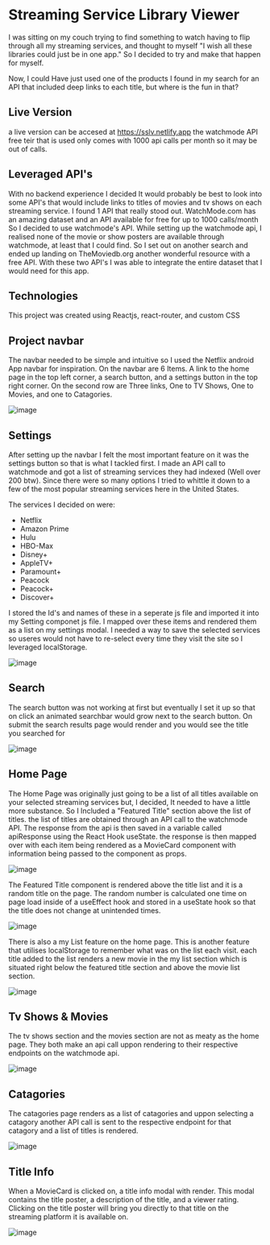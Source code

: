 # Streaming Service Library Viewer

I was sitting on my couch trying to find something to watch having to flip through all my streaming services,
and thought to myself "I wish all these libraries could just be in one app." So I decided to try and make that happen for myself.

Now, I could Have just used one of the products I found in my search for an API that included deep links to each title, but where is the fun in that?

## Live Version
a live version can be accesed at https://sslv.netlify.app
the watchmode API free teir that is used only comes with 1000 api calls per month so it may be out of calls.


## Leveraged API's

With no backend experience I decided It would probably be best to look into some API's that would include links to titles of movies and tv shows on each streaming service. I found 1 API that really stood out. WatchMode.com has an amazing dataset and an API available for free for up to 1000 calls/month
So I decided to use watchmode's API. While setting up the watchmode api, I realised none of the movie or show posters are available through watchmode, at least that I could find. So I set out on another search and ended up landing on TheMoviedb.org another wonderful resource with a free API. With these two API's I was able to integrate the entire dataset that I would need for this app.  

## Technologies

This project was created using Reactjs, react-router, and custom CSS

## Project navbar

The navbar needed to be simple and intuitive so I used the Netflix android App navbar for inspiration.
On the navbar are 6 Items. A link to the home page in the top left corner, a search button, and a settings button in the top right corner.
On the second row are Three links, One to TV Shows, One to Movies, and one to Catagories. 

![image](https://user-images.githubusercontent.com/76035004/152691792-52ceb32e-15a2-4f6a-bea0-02264b3a3acd.png)


## Settings

After setting up the navbar I felt the most important feature on it was the settings button so that is what I tackled first.
I made an API call to watchmode and got a list of streaming services they had indexed (Well over 200 btw). Since there were so many options I tried to whittle it down to a few of the most popular streaming services here in the United States. 

The services I decided on were:
  * Netflix
  * Amazon Prime
  * Hulu
  * HBO-Max
  * Disney+
  * AppleTV+
  * Paramount+
  * Peacock
  * Peacock+
  * Discover+

I stored the Id's and names of these in a seperate js file and imported it into my Setting componet js file.
I mapped over these items and rendered them as a list on my settings modal.
I needed a way to save the selected services so useres would not have to re-select every time they visit the site so I leveraged localStorage.

![image](https://user-images.githubusercontent.com/76035004/152692314-16dd2e3b-ae1a-4067-b3c0-a6e14cac0526.png)

## Search
The search button was not working at first but eventually I set it up so that on click an animated searchbar would grow next to the search button. On submit the search results page would render and you would see the title you searched for 

![image](https://user-images.githubusercontent.com/76035004/152695237-e7fa78a6-00ae-42ae-9fb6-f77ee43c1658.png)


## Home Page

The Home Page was originally just going to be a list of all titles available on your selected streaming services but, I decided, It needed to have a little more substance. So I Included a "Featured Title" section above the list of titles. 
the list of titles are obtained through an API call to the watchmode API. The response from the api is then saved in a variable called apiResponse using the React Hook useState. the response is then mapped over with each item being rendered as a MovieCard component with information being passed to the component as props. 

![image](https://user-images.githubusercontent.com/76035004/152693059-48d88492-c22c-4cdb-be11-ce5ff025c462.png)

  The Featured Title component is rendered above the title list and it is a random title on the page. 
The random number is calculated one time on page load inside of a useEffect hook and stored in a useState hook so that the title does not change at unintended times.

![image](https://user-images.githubusercontent.com/76035004/152694602-667a8ecb-b387-413c-8187-fbcddc920499.png)

There is also a my List feature on the home page. This is another feature that utilises localStorage to remember what was on the list each visit. each title added to the list renders a new movie in the my list section which is situated right below the featured title section and above the movie list section.

![image](https://user-images.githubusercontent.com/76035004/152695426-21f1f9c8-345e-4a60-bf53-f1bc738e254e.png)

## Tv Shows & Movies

The tv shows section and the movies section are not as meaty as the home page. They both make an api call uppon rendering to their respective endpoints on the watchmode api. 

![image](https://user-images.githubusercontent.com/76035004/152696013-73e17fe1-8ca2-4f84-a29e-4c0c3cd517e7.png)

 ## Catagories

The catagories page renders as a list of catagories and uppon selecting a catagory another API call is sent to the respective endpoint for that catagory and a list of titles is rendered.

![image](https://user-images.githubusercontent.com/76035004/152696367-a41b3526-fe13-4bf5-87da-c5ef543f9f5d.png)

## Title Info

When a MovieCard is clicked on, a title info modal with render. This modal contains the title poster, a description of the title, and a viewer rating. Clicking on the title poster will bring you directly to that title on the streaming platform it is available on. 

![image](https://user-images.githubusercontent.com/76035004/152696653-334078e3-c83b-41fb-b3f6-380cf94f113f.png)
